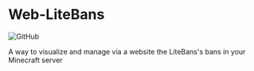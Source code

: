 # Web-LiteBans

<img alt="GitHub" src="https://img.shields.io/github/license/Mixeu02/Web-LiteBans">

A way to visualize and manage via a website the LiteBans's bans in your Minecraft server
